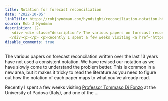 ```yaml
---
title: Notation for forecast reconciliation
date: '2022-10-05'
linkTitle: https://robjhyndman.com/hyndsight/reconciliation-notation.html
source: Rob J Hyndman
description: |2-
   <div> <div class="description"> The various papers on forecast reconcilation written over the last 13 years have not used a consistent notation. We have revised our notation as we have slowly come to understand the problem better. This is common in a new area, but it makes it tricky to read the literature as you need to figure out how the notation of each paper maps to what you’ve already read. </div>
  </div><p></p> <p>Recently I spent a few weeks visiting <a href="https://homes.stat.unipd.it/tommasodifonzo/">Professor Tommaso Di Fonzo</a> at the University of Padova (Italy), and one of the ...
disable_comments: true
---
```

 <div> <div class="description"> The various papers on forecast reconcilation written over the last 13 years have not used a consistent notation. We have revised our notation as we have slowly come to understand the problem better. This is common in a new area, but it makes it tricky to read the literature as you need to figure out how the notation of each paper maps to what you’ve already read. </div>
</div><p></p> <p>Recently I spent a few weeks visiting <a href="https://homes.stat.unipd.it/tommasodifonzo/">Professor Tommaso Di Fonzo</a> at the University of Padova (Italy), and one of the ...